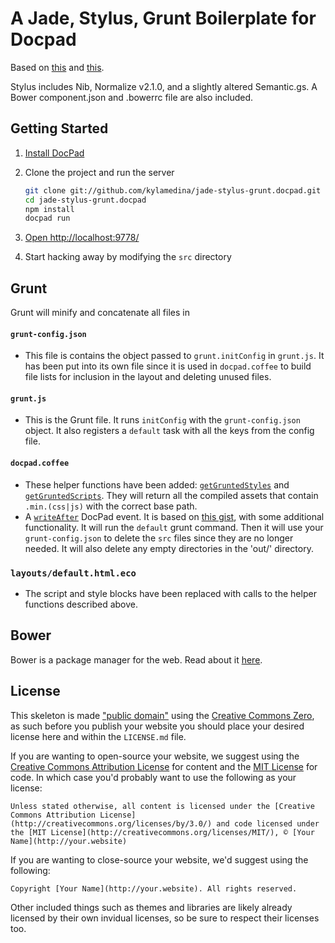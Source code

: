 # A Jade, Stylus, Grunt Boilerplate for Docpad

Based on [this](https://github.com/lukekarrys/html5-boilerplate.docpad) and [this](https://github.com/docpad/twitter-bootstrap-jade.docpad).

Stylus includes Nib, Normalize v2.1.0, and a slightly altered Semantic.gs. A Bower component.json and .bowerrc file are also included.

## Getting Started

1. [Install DocPad](https://github.com/bevry/docpad)

1. Clone the project and run the server

	``` bash
	git clone git://github.com/kylamedina/jade-stylus-grunt.docpad.git
	cd jade-stylus-grunt.docpad
	npm install
	docpad run
	```

1. [Open http://localhost:9778/](http://localhost:9778/)

1. Start hacking away by modifying the `src` directory

## Grunt

Grunt will minify and concatenate all files in

#### `grunt-config.json`
- This file is contains the object passed to `grunt.initConfig` in `grunt.js`. It has been put into its own file since it is used in `docpad.coffee` to build file lists for inclusion in the layout and deleting unused files.

#### `grunt.js`
- This is the Grunt file. It runs `initConfig` with the `grunt-config.json` object. It also registers a `default` task with all the keys from the config file.

#### `docpad.coffee`
- These helper functions have been added: [`getGruntedStyles`]() and [`getGruntedScripts`](). They will return all the compiled assets that contain `.min.(css|js)` with the correct base path.
- A [`writeAfter`]() DocPad event. It is based on [this gist](https://gist.github.com/3898915), with some additional functionality. It will run the `default` grunt command. Then it will use your `grunt-config.json` to delete the `src` files since they are no longer needed. It will also delete any empty directories in the 'out/' directory.

### `layouts/default.html.eco`
- The script and style blocks have been replaced with calls to the helper functions described above.

## Bower

Bower is a package manager for the web. Read about it [here](https://github.com/bower/bower).

## License

This skeleton is made ["public domain"](http://en.wikipedia.org/wiki/Public_domain) using the [Creative Commons Zero](http://creativecommons.org/publicdomain/zero/1.0/), as such before you publish your website you should place your desired license here and within the `LICENSE.md` file.

If you are wanting to open-source your website, we suggest using the [Creative Commons Attribution License](http://creativecommons.org/licenses/by/3.0/) for content and the [MIT License](http://creativecommons.org/licenses/MIT/) for code. In which case you'd probably want to use the following as your license:

	Unless stated otherwise, all content is licensed under the [Creative Commons Attribution License](http://creativecommons.org/licenses/by/3.0/) and code licensed under the [MIT License](http://creativecommons.org/licenses/MIT/), © [Your Name](http://your.website)

If you are wanting to close-source your website, we'd suggest using the following:

	Copyright [Your Name](http://your.website). All rights reserved.

Other included things such as themes and libraries are likely already licensed by their own invidual licenses, so be sure to respect their licenses too.